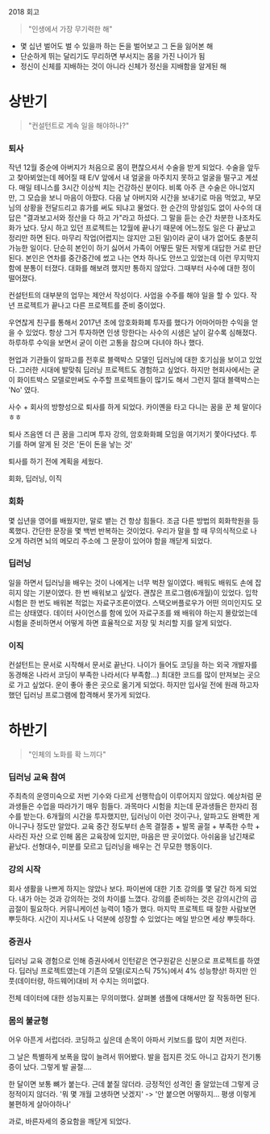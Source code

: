 2018 회고

> "인생에서 가장 무기력한 해"

- 몇 십년 벌어도 벌 수 있을까 하는 돈을 벌어보고 그 돈을 잃어본 해
- 단순하게 뛰는 달리기도 무리하면 부서지는 몸을 가진 나이가 됨
- 정신이 신체를 지배하는 것이 아니라 신체가 정신을 지배함을 알게된 해

# 상반기
> "컨설턴트로 계속 일을 해야하나?" 

### 퇴사  
작년 12월 중순에 아버지가 처음으로 몸이 편찮으셔서 수술을 받게 되었다.
수술을 앞두고 찾아뵈었는데 헤어질 때 E/V 앞에서 내 얼굴을 마주치지 못하고
얼굴을 떨구고 계셨다. 매일 테니스를 3시간 이상씩 치는 건강하신 분이다.
비록 아주 큰 수술은 아니었지만, 그 모습을 보니 마음이 아팠다.
다음 날 아버지와 시간을 보내기로 마음 먹었고,
부모님의 상황을 전달드리고 휴가를 써도 되냐고 물었다.
한 순간의 망설임도 없이 사수의 대답은 
"결과보고서와 정산을 다 하고 가"라고 하셨다.
그 말을 듣는 순간 차분한 나조차도 화가 났다.
당시 하고 있던 프로젝트는 12월에 끝나기 때문에 어느정도 일은 다 끝났고 정리만 하면 된다.
마무리 작업(어렵지는 않지만 고된 일)이라 굳이 내가 없어도 충분히 가능한 일이다.
단순히 본인이 하기 싫어서 가족이 어떻든 말든 저렇게 대답한 거로 판단된다.
본인은 연차를 중간중간에 썼고 나는 연차 하나도 안쓰고 있었는데 이런 무지막지함에 분통이 터졌다.
대화를 해보려 했지만 통하지 않았다. 그때부터 사수에 대한 정이 떨어졌다.

컨설턴트의 대부분의 업무는 제안서 작성이다. 사업을 수주를 해야 일을 할 수 있다.
작년 프로젝트가 끝나고 다른 프로젝트를 준비 중이었다.

우연찮게 친구를 통해서 2017년 초에 암호화화폐 투자를 했다가 어마어마한 수익을 얻을 수 있었다.
항상 그거 투자하면 인생 망한다는 사수의 시샘은 날이 갈수록 심해졌다.
하루하루 수익을 보면서 굳이 이런 고통을 참으며 다녀야 하나 했다.

현업과 기관들이 알파고를 전후로 블랙박스 모델인 딥러닝에 대한 호기심을 보이고 있었다.
그러한 시대에 발맞춰 딥러닝 프로젝트도 경험하고 싶었다.
하지만 현회사에서는 굳이 화이트박스 모델로만써도 수주할 프로젝트들이 많기도 해서 그런지
절대 블랙박스는 'No' 였다. 

사수 + 회사의 방향성으로 퇴사를 하게 되었다.
카이옌을 타고 다니는 꿈을 꾼 체 말이다ㅎㅎ

퇴사 즈음엔 더 큰 꿈을 그리며 투자 강의, 암호화화폐 모임을 여기저기 쫓아다녔다.
투기를 하며 알게 된 것은 '돈이 돈을 낳는 것'

퇴사를 하기 전에 계획을 세웠다.

회화, 딥러닝, 이직

### 회화
몇 십년을 영어를 배웠지만, 말로 뱉는 건 항상 힘들다.
조금 다른 방법의 회화학원을 등록했다.
간단한 문장을 몇 백번 반복하는 것이었다.
우리가 말을 할 때 무의식적으로 나오게 하려면 뇌의 메모리 주소에 그 문장이 있어야 함을 깨닫게 되었다.

### 딥러닝
일을 하면서 딥러닝을 배우는 것이 나에게는 너무 벅찬 일이였다.
배워도 배워도 손에 잡히지 않는 기분이였다.
한 번 배워보고 싶었다. 
괜찮은 프로그램(6개월)이 있었다.
입학 시험은 한 번도 배워본 적없는 자료구조론이였다. 
스택오버플로우가 어떤 의미인지도 모르는 상태였다. 
데이터 사이언스를 함에 있어 자료구조를 왜 배워야 하는지 몰랐었는데 
시험을 준비하면서 어떻게 하면 효율적으로 저장 및 처리할 지를 알게 되었다.

### 이직
컨설턴트는 문서로 시작해서 문서로 끝난다. 
나이가 들어도 코딩을 하는 외국 개발자를 동경해온 나라서
코딩이 부족한 나라서(다 부족함...)
최대한 코드를 많이 만져보는 곳으로 가고 싶었다.
운이 좋아 좋은 곳으로 옮기게 되었다.
하지만 입사일 전에 원래 하고자 했던 딥러닝 프로그램에 합격해서
못가게 되었다. 

# 하반기
> "인체의 노화를 확 느끼다"

### 딥러닝 교육 참여
주최측의 운영미숙으로 저번 기수와 다르게 선행학습이 이루어지지 않았다.
예상처럼 문과생들은 수업을 따라가기 매우 힘들다.
과목마다 시험을 치는데 문과생들은 한자리 점수를 받는다.
6개월의 시간을 투자했지만, 딥러닝이 이런 것이구나, 알파고도 완벽한 게 아니구나
정도만 알았다. 
교육 중간 정도부터 손목 결절종 + 발목 골절 + 부족한 수학 + 사라진 자산 으로 인해
몸은 교육장에 있지만, 마음은 딴 곳이었다.
아쉬움을 남긴채로 끝났다. 
선형대수, 미분를 모르고 딥러닝을 배우는 건 무모한 행동이다.

### 강의 시작
회사 생활을 나쁘게 하지는 않았나 보다.
파이썬에 대한 기초 강의를 몇 달간 하게 되었다.
내가 아는 것과 강의하는 것의 차이를 느꼈다.
강의를 준비하는 것은 강의시간의 곱곱절이 필요하다.
커뮤니케이션 능력이 1증가 했다.
마지막 프로젝트 때 잘한 사람보면 뿌듯하다.
시간이 지나서도 나 덕분에 성장할 수 있었다는 메일 받으면 세상 뿌듯하다.

### 증권사
딥러닝 교육 경험으로 인해 증권사에서 인턴같은 연구원같은 신분으로 프로젝트를 하였다.
딥러닝 프로젝트였는데 기존의 모델(로지스틱 75%)에서 4% 성능향상!
하지만 인풋(데이터량, 하드웨어)대비 저 수치는 의미없다. 

전체 데이터에 대한 성능지표는 무의미했다.
살펴볼 샘플에 대해서만 잘 작동하면 된다. 

### 몸의 불균형
어우 아픈게 서럽더라.
코딩하고 싶은데 손목이 아파서 키보드를 많이 치면 저린다.

그 날은 특별하게 보폭을 많이 늘려서 뛰어봤다. 
발을 접지른 것도 아니고 갑자기 전기통증이 났다.
그렇게 발 골절....  

한 달이면 보통 뼈가 붙는다. 근데 붙질 않더라. 
긍정적인 성격인 줄 알았는데 그렇게 긍정적이지 않더라.
'뭐 몇 개월 고생하면 낫겠지' -> '안 붙으면 어떻하지... 평생 이렇게 불편하게 살아야하나'

과로, 바른자세의 중요함을 깨닫게 되었다.  

